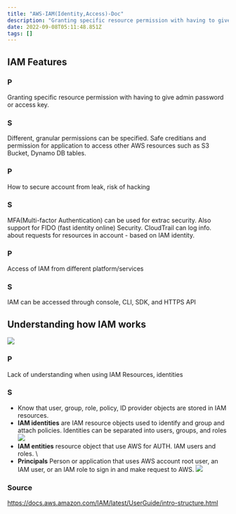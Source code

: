 ```yaml
---
title: "AWS-IAM(Identity,Access)-Doc"
description: "Granting specific resource permission with having to give admin password or access key. Different, granular permissions can be specified. Safe crediti"
date: 2022-09-08T05:11:48.851Z
tags: []
---
```


## IAM Features
### P
Granting specific resource permission with having to give admin password or access key. 
### S
Different, granular permissions can be specified. Safe creditians and permission for application to access other AWS resources such as S3 Bucket, Dynamo DB tables.

### P
How to secure account from leak, risk of hacking
### S
MFA(Multi-factor Authentication) can be used for extrac security. Also support for FIDO (fast identity online) Security.
CloudTrail can log info. about requests for resources in account - based on IAM identity. 

### P
Access of IAM from different platform/services
### S
IAM can be accessed through console, CLI, SDK, and HTTPS API

## Understanding how IAM works
![](/images/a2508d39-05d2-47ac-958c-14b2469c3d7a-image.png)
### P 
Lack of understanding when using IAM Resources, identities
### S
- Know that user, group, role, policy, ID provider objects are stored in IAM resources.
- **IAM identities** are IAM resource objects used to identify and group and attach policies. Identities can be separated into users, groups, and roles
![](/images/5c19bcc9-694d-4493-b62b-ce8fde0d8469-image.png)
- **IAM entities** resource object that use AWS for AUTH. IAM users and roles. \
- **Principals** Person or application that uses AWS account root user, an IAM user, or an IAM role to sign in and make request to AWS. 
![](/images/9d78c5e4-4a74-475d-b216-19f03b5ff97e-image.png)


### Source
https://docs.aws.amazon.com/IAM/latest/UserGuide/intro-structure.html
